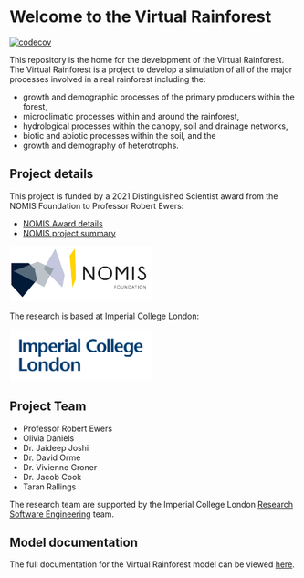 # Welcome to the Virtual Rainforest

[![codecov](https://codecov.io/gh/ImperialCollegeLondon/virtual_rainforest/branch/develop/graph/badge.svg)](https://codecov.io/gh/ImperialCollegeLondon/virtual_rainforest)

This repository is the home for the development of the Virtual Rainforest. The
Virtual Rainforest is a project to develop a simulation of all of the major
processes involved in a real rainforest including the:

* growth and demographic processes of the primary producers within the forest,
* microclimatic processes within and around the rainforest,
* hydrological processes within the canopy, soil and drainage networks,
* biotic and abiotic processes within the soil, and the
* growth and demography of heterotrophs.

## Project details

This project is funded by a 2021 Distinguished Scientist award from the NOMIS
Foundation to Professor Robert Ewers:

* [NOMIS Award details](https://nomisfoundation.ch/people/robert-ewers/)
* [NOMIS project summary](https://nomisfoundation.ch/research-projects/a-virtual-rainforest-for-understanding-the-stability-resilience-and-sustainability-of-complex-ecosystems/)

<!-- markdownlint-disable-next-line  MD033 MD013-->
[<img alt="NOMIS logo" src="docs/source/_static/images/logo-nomis-822-by-321.png" width=250>](https://nomisfoundation.ch)

The research is based at Imperial College London:

<!-- markdownlint-disable-next-line  MD033 MD013-->
[<img alt="Imperial logo" src="docs/source/_static/images/IMP_ML_1CS_4CP_CLEAR-SPACE.png" width=250>](https://imperial.ac.uk)

## Project Team

* Professor Robert Ewers
* Olivia Daniels
* Dr. Jaideep Joshi
* Dr. David Orme
* Dr. Vivienne Groner
* Dr. Jacob Cook
* Taran Rallings

The research team are supported by the Imperial College London
[Research Software
Engineering](https://www.imperial.ac.uk/admin-services/ict/self-service/research-support/rcs/service-offering/research-software-engineering/)
team.

## Model documentation

The full documentation for the Virtual Rainforest model can be viewed
[here](https://virtual-rainforest.readthedocs.io/en/latest/).
